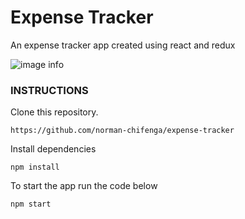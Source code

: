 # Expense Tracker

An expense tracker app created using react and redux	

![image info](./src/assets/expense-tracker.gif)


### INSTRUCTIONS
Clone this repository.

```
https://github.com/norman-chifenga/expense-tracker

```
Install dependencies
```
npm install
```

To start the app run the code below 
```
npm start
```

